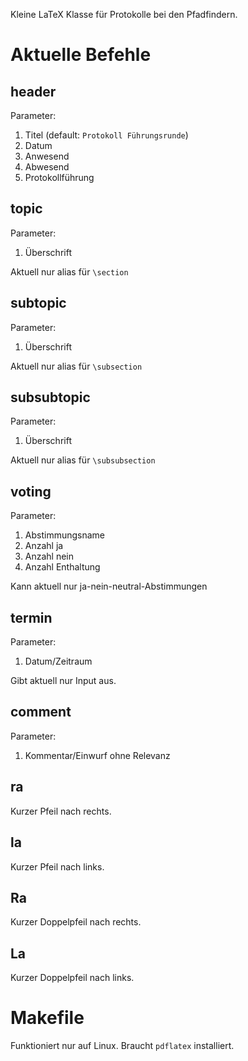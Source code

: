 Kleine LaTeX Klasse für Protokolle bei den Pfadfindern.

# Aktuelle Befehle
## header
Parameter:
1. Titel (default: `Protokoll Führungsrunde`)
2. Datum
3. Anwesend
4. Abwesend
5. Protokollführung

## topic
Parameter:
1. Überschrift

Aktuell nur alias für `\section`

## subtopic
Parameter:
1. Überschrift

Aktuell nur alias für `\subsection`

## subsubtopic
Parameter:
1. Überschrift

Aktuell nur alias für `\subsubsection`

## voting
Parameter:
1. Abstimmungsname
2. Anzahl ja
3. Anzahl nein
4. Anzahl Enthaltung

Kann aktuell nur ja-nein-neutral-Abstimmungen

## termin
Parameter:
1. Datum/Zeitraum

Gibt aktuell nur Input aus.

## comment
Parameter:
1. Kommentar/Einwurf ohne Relevanz

## ra
Kurzer Pfeil nach rechts.

## la
Kurzer Pfeil nach links.

## Ra
Kurzer Doppelpfeil nach rechts.

## La
Kurzer Doppelpfeil nach links.

# Makefile
Funktioniert nur auf Linux. Braucht `pdflatex` installiert.